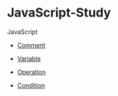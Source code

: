 # JavaScript-Study
JavaScript

* [Comment](https://github.com/Hyuk/JavaScript-Study/blob/master/comment.md)

* [Variable](https://github.com/Hyuk/JavaScript-Study/blob/master/variable.md)

* [Operation](https://github.com/Hyuk/JavaScript-Study/blob/master/operation.md)

* [Condition](https://github.com/Hyuk/JavaScript-Study/blob/master/condition.md)